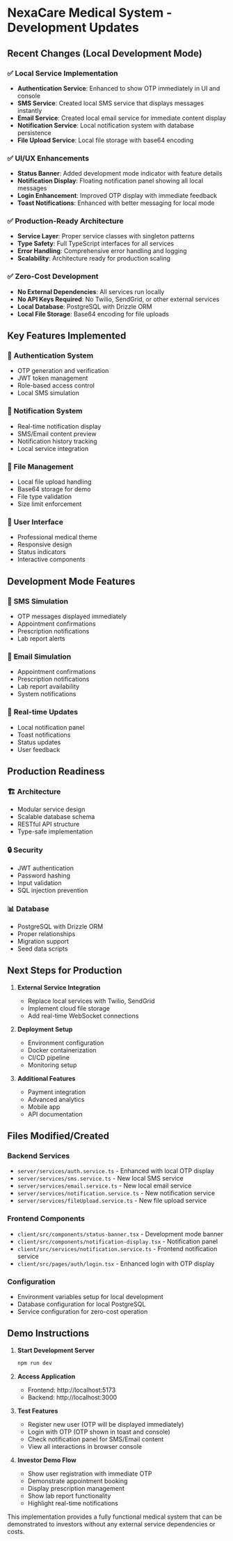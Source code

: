 # NexaCare Medical System - Development Updates

## Recent Changes (Local Development Mode)

### ✅ **Local Service Implementation**
- **Authentication Service**: Enhanced to show OTP immediately in UI and console
- **SMS Service**: Created local SMS service that displays messages instantly
- **Email Service**: Created local email service for immediate content display
- **Notification Service**: Local notification system with database persistence
- **File Upload Service**: Local file storage with base64 encoding

### ✅ **UI/UX Enhancements**
- **Status Banner**: Added development mode indicator with feature details
- **Notification Display**: Floating notification panel showing all local messages
- **Login Enhancement**: Improved OTP display with immediate feedback
- **Toast Notifications**: Enhanced with better messaging for local mode

### ✅ **Production-Ready Architecture**
- **Service Layer**: Proper service classes with singleton patterns
- **Type Safety**: Full TypeScript interfaces for all services
- **Error Handling**: Comprehensive error handling and logging
- **Scalability**: Architecture ready for production scaling

### ✅ **Zero-Cost Development**
- **No External Dependencies**: All services run locally
- **No API Keys Required**: No Twilio, SendGrid, or other external services
- **Local Database**: PostgreSQL with Drizzle ORM
- **Local File Storage**: Base64 encoding for file uploads

## Key Features Implemented

### 🔐 **Authentication System**
- OTP generation and verification
- JWT token management
- Role-based access control
- Local SMS simulation

### 📱 **Notification System**
- Real-time notification display
- SMS/Email content preview
- Notification history tracking
- Local service integration

### 📁 **File Management**
- Local file upload handling
- Base64 storage for demo
- File type validation
- Size limit enforcement

### 🎨 **User Interface**
- Professional medical theme
- Responsive design
- Status indicators
- Interactive components

## Development Mode Features

### 📱 **SMS Simulation**
- OTP messages displayed immediately
- Appointment confirmations
- Prescription notifications
- Lab report alerts

### 📧 **Email Simulation**
- Appointment confirmations
- Prescription notifications
- Lab report availability
- System notifications

### 🔔 **Real-time Updates**
- Local notification panel
- Toast notifications
- Status updates
- User feedback

## Production Readiness

### 🏗️ **Architecture**
- Modular service design
- Scalable database schema
- RESTful API structure
- Type-safe implementation

### 🔒 **Security**
- JWT authentication
- Password hashing
- Input validation
- SQL injection prevention

### 📊 **Database**
- PostgreSQL with Drizzle ORM
- Proper relationships
- Migration support
- Seed data scripts

## Next Steps for Production

1. **External Service Integration**
   - Replace local services with Twilio, SendGrid
   - Implement cloud file storage
   - Add real-time WebSocket connections

2. **Deployment Setup**
   - Environment configuration
   - Docker containerization
   - CI/CD pipeline
   - Monitoring setup

3. **Additional Features**
   - Payment integration
   - Advanced analytics
   - Mobile app
   - API documentation

## Files Modified/Created

### Backend Services
- `server/services/auth.service.ts` - Enhanced with local OTP display
- `server/services/sms.service.ts` - New local SMS service
- `server/services/email.service.ts` - New local email service
- `server/services/notification.service.ts` - New notification service
- `server/services/fileUpload.service.ts` - New file upload service

### Frontend Components
- `client/src/components/status-banner.tsx` - Development mode banner
- `client/src/components/notification-display.tsx` - Notification panel
- `client/src/services/notification.service.ts` - Frontend notification service
- `client/src/pages/auth/login.tsx` - Enhanced login with OTP display

### Configuration
- Environment variables setup for local development
- Database configuration for local PostgreSQL
- Service configuration for zero-cost operation

## Demo Instructions

1. **Start Development Server**
   ```bash
   npm run dev
   ```

2. **Access Application**
   - Frontend: http://localhost:5173
   - Backend: http://localhost:3000

3. **Test Features**
   - Register new user (OTP will be displayed immediately)
   - Login with OTP (OTP shown in toast and console)
   - Check notification panel for SMS/Email content
   - View all interactions in browser console

4. **Investor Demo Flow**
   - Show user registration with immediate OTP
   - Demonstrate appointment booking
   - Display prescription management
   - Show lab report functionality
   - Highlight real-time notifications

This implementation provides a fully functional medical system that can be demonstrated to investors without any external service dependencies or costs.
